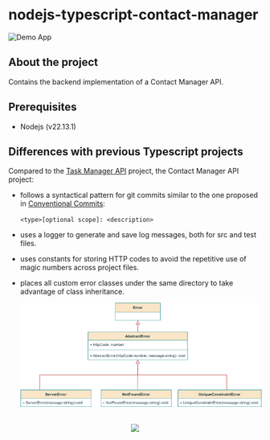 # nodejs-typescript-contact-manager

![Demo App](https://img.shields.io/badge/demo_app-blue)

## About the project

Contains the backend implementation of a Contact Manager API.

## Prerequisites

- Nodejs (v22.13.1)

## Differences with previous Typescript projects

Compared to the [Task Manager API](https://github.com/geozi/nodejs-typescript-task-manager) project, the Contact Manager API project:

- follows a syntactical pattern for git commits similar to the one proposed in [Conventional Commits](https://www.conventionalcommits.org/en/v1.0.0/):

  `<type>[optional scope]: <description>`

- uses a logger to generate and save log messages, both for src and test files.
- uses constants for storing HTTP codes to avoid the repetitive use of magic numbers across project files.
- places all custom error classes under the same directory to take advantage of class inheritance.

  ![Custom error class inheritance](img/custom_error_classes.png)

##

<p align="center">
        <a href="https://github.com/LelouchFR/skill-icons">
        <img src="https://go-skill-icons.vercel.app/api/icons?i=vscode,nodejs,typescript,mocha"/>
      </a>
</p>
